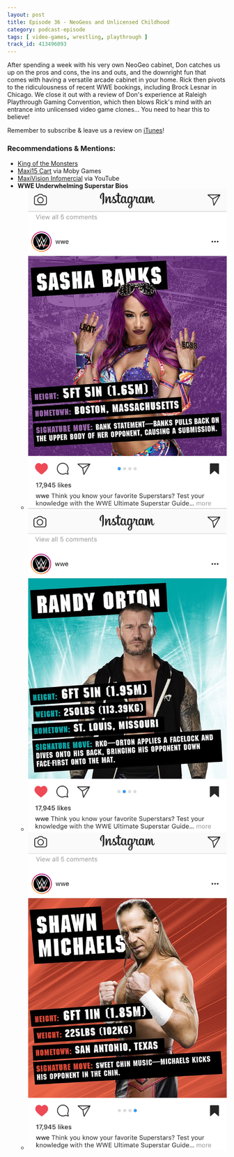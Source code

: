 ```yaml
---
layout: post
title: Episode 36 - NeoGeos and Unlicensed Childhood
category: podcast-episode
tags: [ video-games, wrestling, playthrough ]
track_id: 413496093
---
```


After spending a week with his very own NeoGeo cabinet, Don catches us up on the pros and cons, the ins and outs, and the downright fun that comes with having a versatile arcade cabinet in your home. Rick then pivots to the ridiculousness of recent WWE bookings, including Brock Lesnar in Chicago. We close it out with a review of Don's experience at Raleigh Playthrough Gaming Convention, which then blows Rick's mind with an entrance into unlicensed video game clones... You need to hear this to believe!

Remember to subscribe & leave us a review on [iTunes](https://itunes.apple.com/us/podcast/the-rick-don-show/id1229942938)!

<!--more-->

### Recommendations & Mentions:
- [King of the Monsters](https://en.wikipedia.org/wiki/King_of_the_Monsters)
- [Maxi15 Cart](http://www.mobygames.com/game/maxi-15-) via Moby Games
- [MaxiVision Infomercial](https://www.youtube.com/watch?v=zO7RtMRK2Kc) via YouTube
- **WWE Underwhelming Superstar Bios**
  - ![Sasha Banks](/images/content/e36-wwe-sb.png)
  - ![Randy Orton](/images/content/e36-wwe-ro.png)
  - ![Shawn Michaels](/images/content/e36-wwe-sm.png)
